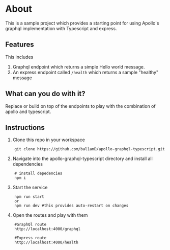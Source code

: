 # About
This is a sample project which provides a starting point for using Apollo's graphql implementation with Typescript and express.

## Features
This includes 
1) Graphql endpoint which returns a simple Hello world message.
2) An express endpoint called `/health` which returns a sample "healthy" message

## What can you do with it?
Replace or build on top of the endpoints to play with the combination of apollo and typescript.


## Instructions

1. Clone this repo in your workspace
```
    git clone https://github.com/bal1anD/apollo-graphql-typescript.git
```
2. Navigate into the apollo-graphql-typescript directory and install all dependencies
```
    # install depedencies
    npm i
```
3. Start the service 
```
    npm run start
    or
    npm run dev #this provides auto-restart on changes
```
4. Open the routes and play with them
```
    #GraphQl route
    http://localhost:4000/graphql

    #Express route
    http://localhost:4000/health
```
